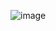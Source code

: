 ![image](https://github.com/umuterozan/personal_website-KumarAryan/assets/60011650/eff8fced-0475-4466-9b0c-f7284f1042b9)
